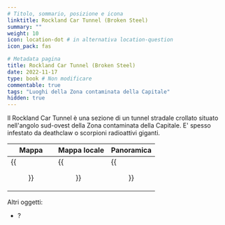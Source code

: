 ```yaml
---
# Titolo, sommario, posizione e icona
linktitle: Rockland Car Tunnel (Broken Steel)
summary: ""
weight: 10
icon: location-dot # in alternativa location-question
icon_pack: fas

# Metadata pagina
title: Rockland Car Tunnel (Broken Steel)
date: 2022-11-17
type: book # Non modificare
commentable: true
tags: "Luoghi della Zona contaminata della Capitale"
hidden: true
---
```




Il Rockland Car Tunnel è una sezione di un tunnel stradale crollato situato nell'angolo sud-ovest della Zona contaminata della Capitale. E' spesso infestato da deathclaw o scorpioni radioattivi giganti.

| Mappa                                           | Mappa locale                                          | Panoramica                                  |
| ----------------------------------------------- | ----------------------------------------------------- | ------------------------------------------- |
| {{<figure src="Rockland_Car_Tunnel_map.webp">}} | {{<figure src="Rockland_car_tunnel_local_map.webp">}} | {{<figure src="Rockland_Car_Tunnel.webp">}} |


Altri oggetti:
- ?
